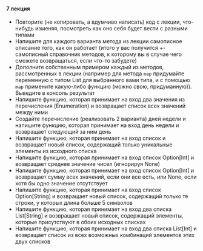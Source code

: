 #### 7 лекция

- Повторите (не копировать, а вдумчиво написать) код с лекции, что-нибудь изменяя, посмотреть как оно себя будет вести с
  разными типами
- Напишите для каждого варианта метода из лекции самописное описание того, как он работает (итого у вас получится +-
  самописный справочник методов, к которому вы в случае чего сможете возвращаться, если что-то забудете)
- Дополните собственным примером каждый из методов, рассмотренных в лекции (например для метода `map` придумайте
  переменную с типом List для выбранного вами типа, и с помощью `map` примените какую-либо функцию (можно свою,
  придуманную)). Выведите в консоль результат
- Напишите функцию, которая принимает на вход два значения из перечисления (Enumeration) и возвращает список всех
  значений между ними
- Создайте перечисление (реализовать 2 варианта) дней недели и напишите функцию, которая принимает на вход день недели и
  возвращает следующий за ним день
- Напишите функцию, которая принимает на вход список и возвращает новый список, содержащий только уникальные элементы из
  исходного списка
- Напишите функцию, которая принимает на вход список Option[Int] и возвращает среднее значение чисел (игнорируя None)
- Напишите функцию, которая принимает на вход список Option[Int] и возвращает сумму всех значений, если они все есть,
  или None, если хотя бы одно значение отсутствует
- Напишите функцию, которая принимает на вход список Option[String] и возвращает новый список, содержащий только те
  строки, у которых длина больше 5 символов
- Напишите функцию, которая принимает на вход два списка List[String] и возвращает новый список, содержащий элементы,
  которые присутствуют в обоих исходных списках
- Напишите функцию, которая принимает на вход два списка List[Int] и возвращает список из всех возможных комбинаций
  элементов этих двух списков